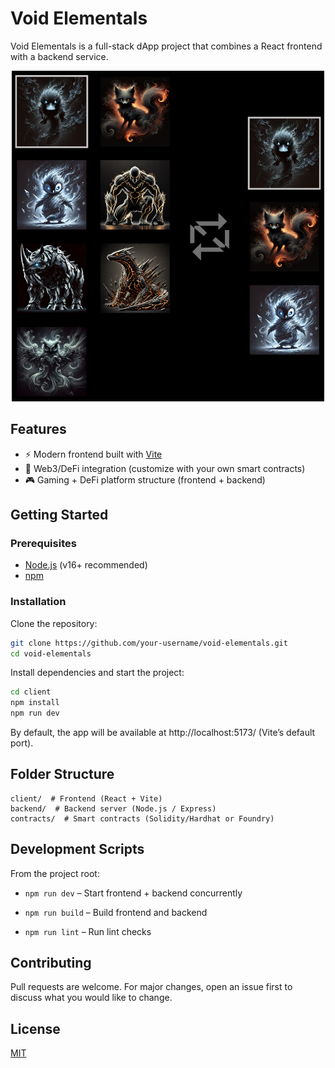 # Void Elementals

Void Elementals is a full-stack dApp project that combines a React frontend with
a backend service.

<p align="center">
  <img src="./client/src/assets/trade.png" alt="Void Elementals Preview" width="500">
</p>

## Features

- ⚡️ Modern frontend built with [Vite](https://vitejs.dev/)
- 🔗 Web3/DeFi integration (customize with your own smart contracts)
- 🎮 Gaming + DeFi platform structure (frontend + backend)

## Getting Started

### Prerequisites

- [Node.js](https://nodejs.org/) (v16+ recommended)
- [npm](https://www.npmjs.com/)

### Installation

Clone the repository:

```bash
git clone https://github.com/your-username/void-elementals.git
cd void-elementals
```

Install dependencies and start the project:

```bash
cd client
npm install
npm run dev
```

By default, the app will be available at http://localhost:5173/ (Vite’s default
port).

## Folder Structure

```text
client/  # Frontend (React + Vite)
backend/  # Backend server (Node.js / Express)
contracts/  # Smart contracts (Solidity/Hardhat or Foundry)
```

## Development Scripts

From the project root:

- `npm run dev` – Start frontend + backend concurrently

- `npm run build` – Build frontend and backend

- `npm run lint` – Run lint checks

## Contributing

Pull requests are welcome. For major changes, open an issue first to discuss
what you would like to change.

## License

[MIT](LICENSE)
